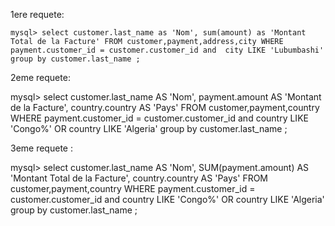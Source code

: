
1ere requete:

```
mysql> select customer.last_name as 'Nom', sum(amount) as 'Montant Total de la Facture' FROM customer,payment,address,city WHERE payment.customer_id = customer.customer_id and  city LIKE 'Lubumbashi' group by customer.last_name ;
```

2eme requete:

mysql> select customer.last_name AS 'Nom', payment.amount AS 'Montant de la Facture', country.country AS 'Pays' FROM customer,payment,country WHERE payment.customer_id = customer.customer_id and country LIKE 'Congo%' OR country LIKE 'Algeria' group by customer.last_name ;

3eme requete :

mysql> select customer.last_name AS 'Nom', SUM(payment.amount) AS 'Montant Total de la Facture', country.country AS 'Pays' FROM customer,payment,country WHERE payment.customer_id = customer.customer_id and country LIKE 'Congo%' OR country LIKE 'Algeria' group by customer.last_name ;
